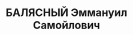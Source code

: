 ---
title: БАЛЯСНЫЙ Эммануил Самойлович
description: "народився 1911, с. Брусилів Брусилівської вол. Радомисльського пов.\
  \ Київської губ., єврей, член ВЛКСМ, освіта середня, \n  прож. Харківська обл.,\
  \ м. Харків, начальник цеху автобронетанкової рембази № 12 Харківського військового\
  \ округу \n  Заарештований 8 жовтня 1937 р. за ст. 54-1б, 54-8, 54-11 КК УРСР. \n\
  \  НКВС СРСР 27 травня 1939 р. справа припинена"
---